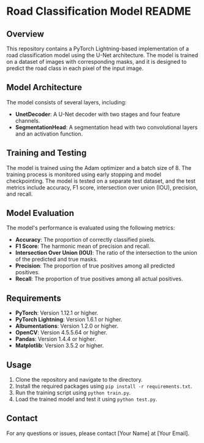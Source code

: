 # Road Classification Model README

## Overview
This repository contains a PyTorch Lightning-based implementation of a road classification model using the U-Net architecture. The model is trained on a dataset of images with corresponding masks, and it is designed to predict the road class in each pixel of the input image.

## Model Architecture
The model consists of several layers, including:
- **UnetDecoder**: A U-Net decoder with two stages and four feature channels.
- **SegmentationHead**: A segmentation head with two convolutional layers and an activation function.

## Training and Testing
The model is trained using the Adam optimizer and a batch size of 8. The training process is monitored using early stopping and model checkpointing. The model is tested on a separate test dataset, and the test metrics include accuracy, F1 score, intersection over union (IOU), precision, and recall.

## Model Evaluation
The model's performance is evaluated using the following metrics:
- **Accuracy**: The proportion of correctly classified pixels.
- **F1 Score**: The harmonic mean of precision and recall.
- **Intersection Over Union (IOU)**: The ratio of the intersection to the union of the predicted and true masks.
- **Precision**: The proportion of true positives among all predicted positives.
- **Recall**: The proportion of true positives among all actual positives.

## Requirements
- **PyTorch**: Version 1.12.1 or higher.
- **PyTorch Lightning**: Version 1.6.1 or higher.
- **Albumentations**: Version 1.2.0 or higher.
- **OpenCV**: Version 4.5.5.64 or higher.
- **Pandas**: Version 1.4.4 or higher.
- **Matplotlib**: Version 3.5.2 or higher.

## Usage
1. Clone the repository and navigate to the directory.
2. Install the required packages using `pip install -r requirements.txt`.
3. Run the training script using `python train.py`.
4. Load the trained model and test it using `python test.py`.

## Contact
For any questions or issues, please contact [Your Name] at [Your Email].
